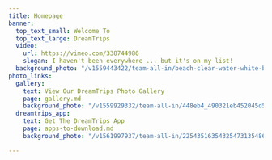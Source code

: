 ```yaml
---
title: Homepage
banner:
  top_text_small: Welcome To
  top_text_large: DreamTrips
  video:
    url: https://vimeo.com/338744986
    slogan: I haven't been everywhere ... but it's on my list!
  background_photo: "/v1559443422/team-all-in/beach-clear-water-white-boat.jpg"
photo_links:
  gallery:
    text: View Our DreamTrips Photo Gallery
    page: gallery.md
    background_photo: "/v1559929332/team-all-in/448eb4_490321eb452045d5a769e562a5e6ecc6_mv2_d_5312_2988_s_4_2.jpg"
  dreamtrips_app:
    text: Get The DreamTrips App
    page: apps-to-download.md
    background_photo: "/v1561997937/team-all-in/225435163543254731354861315384251-_mobile-phone-photo.jpg"

---
```

